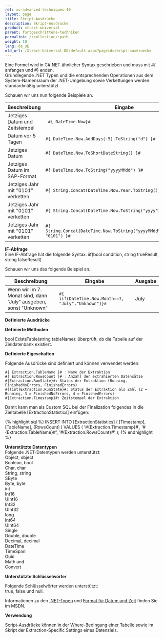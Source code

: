 ```yaml
---
ref: xu-advanced-techniques-10
layout: page
title: Skript-Ausdrücke
description: Skript-Ausdrücke
product: xtract-universal
parent: fortgeschrittene-techniken
permalink: /:collection/:path
weight: 10
lang: de_DE
old_url: /Xtract-Universal-DE/default.aspx?pageid=skript-ausdruecke
---
```


Eine Formel wird in C#.NET-ähnlicher Syntax geschrieben und muss mit #{ anfangen und #} enden.<br>
Grundlegende .NET Typen und die entsprechenden Operationen aus dem System-Namensraum der .NET-Umgebung sowie Verkettungen werden standardmäßig unterstützt. 

Schauen wir uns nun folgende Beispiele an.

| Beschreibung                           | Eingabe                                                                         | Ausgabe              |
|---------------------------------------|-------------------------------------------------------------------------------|---------------------|
| Jetziges Datum und Zeitstempel            |``` #{ DateTime.Now}#```                                                             | 23.07.2013 10:17:37 |
| Datum vor 5 Tagen                       | ```#{ DateTime.Now.AddDays(-5).ToString("d") }#```                                 | 18.07.2013          |
| Jetziges Datum                          | ```#{ DateTime.Now.ToShortDateString() }#```                                        | 23.07.2013          |
| Jetziges Datum im SAP-Format            | ```#{ DateTime.Now.ToString("yyyyMMdd") }#```                                       | 20130723            |
| Jetziges Jahr mit "0101" verketten | ```#{ String.Concat(DateTime.Now.Year.ToString(), "0101") }#```                     | 20130101            |
| Jetziges Jahr mit "0101" verketten | ```#{ String.Concat(DateTime.Now.ToString("yyyy"), "0101") }#```                    | 20130101            |
| Jetziges Jahr mit "0101" verketten | ```#{ String.Concat(DateTime.Now.ToString("yyyyMMdd").Substring(0,4), "0101") }#``` | 20130101            |

**IF-Abfrage**<br>
Eine IF-Abfrage hat die folgende Syntax: iif(bool condition, string trueResult, string falseResult)  

Schauen wir uns das folgende Beispiel an.

| Beschreibung                                                        | Eingabe                                             | Ausgabe |
|--------------------------------------------------------------------|---------------------------------------------------|--------|
| Wenn wir im 7. Monat sind, dann "July" ausgeben, sonst "Unknown"  | ```#{ iif(DateTime.Now.Month==7, "July","Unknown")}#``` | July   |

**Definierte Ausdrücke**

**Definierte Methoden**

bool ExistsTable(string tableName): überprüft, ob die Tabelle auf der Zieldatenbank existiert.


**Definierte Eigeschaften** 

Folgende Ausdrücke sind definiert und können verwendet werden: 

```
#{ Extraction.TableName }# : Name der Extraktion 
#{ Extraction.RowsCount }# : Anzahl der extrahierten Datensätze
#{Extraction.RunState}#: Status der Extraktion (Running, FinishedNoErrors, FinishedErrors)
#{(int)Extraction.RunState}#: Status der Extraktion als Zahl (2 = Running, 3 = FinishedNoErrors, 4 = FinishedErrors)
#{Extraction.Timestamp}#: Zeitstempel der Extraktion
```

Damit kann man als Custom SQL bei der Finalization folgendes in die Zieltabelle [ExtractionStatistics] einfügen: 

{% highlight sql %}
INSERT INTO [ExtractionStatistics]
(
     [Timestamp], 
     [TableName], 
     [RowsCount]
)
VALUES
(
     '#{Extraction.Timestamp}#', 
     '#{Extraction.TableName}#', 
     '#{Extraction.RowsCount}#'
);
{% endhighlight %}


**Unterstützte Datentypen**<br>
Folgende .NET-Datentypen werden unterstützt:<br>
Object, object<br>
Boolean, bool<br>
Char, char<br>
String, string<br>
SByte<br>
Byte, byte<br>
int<br>
Int16<br>
UInt16<br>
Int32<br>
UInt32<br>
long<br>
Int64<br>
UInt64<br>
Single<br>
Double, double<br>
Decimal, decimal<br>
DateTime<br>
TimeSpan<br>
Guid<br>
Math und<br> 
Convert<br>

**Unterstützte Schlüsselwörter**

Folgende Schlüsselwörter werden unterstützt: <br>
true, false und null.

Informationen zu den [.NET-Typen](https://docs.microsoft.com/de-de/dotnet/api/system?redirectedfrom=MSDN&view=netframework-4.7.2) und [Format für Datum und Zeit](https://docs.microsoft.com/de-de/dotnet/standard/base-types/custom-date-and-time-format-strings) finden Sie im MSDN.


**Verwendung** 

Script-Ausdrücke können in der [Where-Bedingung](../erste-schritte-mit-xtract-table/where-bedingung) einer Tabelle sowie im Skript der Extraction-Specific Settings eines Datenziels.  
